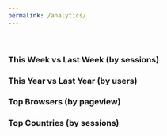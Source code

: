 ```yaml
---
permalink: /analytics/
---
```


<script>
(function(w,d,s,g,js,fs){
  g=w.gapi||(w.gapi={});g.analytics={q:[],ready:function(f){this.q.push(f);}};
  js=d.createElement(s);fs=d.getElementsByTagName(s)[0];
  js.src='https://apis.google.com/js/platform.js';
  fs.parentNode.insertBefore(js,fs);js.onload=function(){g.load('analytics');};
}(window,document,'script'));
</script>

<header>
  <div id="embed-api-auth-container"></div>
  <div id="view-selector-container"></div>
  <div id="view-name"></div>
  <div id="active-users-container"></div>
</header>
<div class="Chartjs">
  <h3>This Week vs Last Week (by sessions)</h3>
  <figure class="Chartjs-figure" id="chart-1-container"></figure>
  <ol class="Chartjs-legend" id="legend-1-container"></ol>
</div>
<div class="Chartjs">
  <h3>This Year vs Last Year (by users)</h3>
  <figure class="Chartjs-figure" id="chart-2-container"></figure>
  <ol class="Chartjs-legend" id="legend-2-container"></ol>
</div>
<div class="Chartjs">
  <h3>Top Browsers (by pageview)</h3>
  <figure class="Chartjs-figure" id="chart-3-container"></figure>
  <ol class="Chartjs-legend" id="legend-3-container"></ol>
</div>
<div class="Chartjs">
  <h3>Top Countries (by sessions)</h3>
  <figure class="Chartjs-figure" id="chart-4-container"></figure>
  <ol class="Chartjs-legend" id="legend-4-container"></ol>
</div>



<!-- This demo uses the Chart.js graphing library and Moment.js to do date
     formatting and manipulation. -->
<script src="https://cdnjs.cloudflare.com/ajax/libs/Chart.js/1.0.2/Chart.min.js"></script>
<script src="https://cdnjs.cloudflare.com/ajax/libs/moment.js/2.10.2/moment.min.js"></script>

<!-- Include the ViewSelector2 component script. -->
<script src="/public/javascript/embed-api/components/view-selector2.js"></script>

<!-- Include the DateRangeSelector component script. -->
<script src="/public/javascript/embed-api/components/date-range-selector.js"></script>

<!-- Include the ActiveUsers component script. -->
<script src="/public/javascript/embed-api/components/active-users.js"></script>

<!-- Include the CSS that styles the charts. -->
<link rel="stylesheet" href="/public/css/chartjs-visualizations.css">


<script>

// == NOTE ==
// This code uses ES6 promises. If you want to use this code in a browser
// that doesn't supporting promises natively, you'll have to include a polyfill.

gapi.analytics.ready(function() {

  /**
   * Authorize the user immediately if the user has already granted access.
   * If no access has been created, render an authorize button inside the
   * element with the ID "embed-api-auth-container".
   */
  gapi.analytics.auth.authorize({
    container: 'embed-api-auth-container',
    clientid: '108211258544-4v8bdul4l02ngp2v11h51lg03tqg83gj.apps.googleusercontent.com'
  });


  /**
   * Create a new ActiveUsers instance to be rendered inside of an
   * element with the id "active-users-container" and poll for changes every
   * five seconds.
   */
  var activeUsers = new gapi.analytics.ext.ActiveUsers({
    container: 'active-users-container',
    pollingInterval: 5
  });


  /**
   * Add CSS animation to visually show the when users come and go.
   */
  activeUsers.once('success', function() {
    var element = this.container.firstChild;
    var timeout;

    this.on('change', function(data) {
      var element = this.container.firstChild;
      var animationClass = data.delta > 0 ? 'is-increasing' : 'is-decreasing';
      element.className += (' ' + animationClass);

      clearTimeout(timeout);
      timeout = setTimeout(function() {
        element.className =
            element.className.replace(/ is-(increasing|decreasing)/g, '');
      }, 3000);
    });
  });


  /**
   * Create a new ViewSelector2 instance to be rendered inside of an
   * element with the id "view-selector-container".
   */
  var viewSelector = new gapi.analytics.ext.ViewSelector2({
    container: 'view-selector-container',
  })
  .execute();


  /**
   * Update the activeUsers component, the Chartjs charts, and the dashboard
   * title whenever the user changes the view.
   */
  viewSelector.on('viewChange', function(data) {
    var title = document.getElementById('view-name');
    title.textContent = data.property.name + ' (' + data.view.name + ')';

    // Start tracking active users for this view.
    activeUsers.set(data).execute();

    // Render all the of charts for this view.
    renderWeekOverWeekChart(data.ids);
    renderYearOverYearChart(data.ids);
    renderTopBrowsersChart(data.ids);
    renderTopCountriesChart(data.ids);
  });


  /**
   * Draw the a chart.js line chart with data from the specified view that
   * overlays session data for the current week over session data for the
   * previous week.
   */
  function renderWeekOverWeekChart(ids) {

    // Adjust `now` to experiment with different days, for testing only...
    var now = moment(); // .subtract(3, 'day');

    var thisWeek = query({
      'ids': ids,
      'dimensions': 'ga:date,ga:nthDay',
      'metrics': 'ga:sessions',
      'start-date': moment(now).subtract(1, 'day').day(0).format('YYYY-MM-DD'),
      'end-date': moment(now).format('YYYY-MM-DD')
    });

    var lastWeek = query({
      'ids': ids,
      'dimensions': 'ga:date,ga:nthDay',
      'metrics': 'ga:sessions',
      'start-date': moment(now).subtract(1, 'day').day(0).subtract(1, 'week')
          .format('YYYY-MM-DD'),
      'end-date': moment(now).subtract(1, 'day').day(6).subtract(1, 'week')
          .format('YYYY-MM-DD')
    });

    Promise.all([thisWeek, lastWeek]).then(function(results) {

      var data1 = results[0].rows.map(function(row) { return +row[2]; });
      var data2 = results[1].rows.map(function(row) { return +row[2]; });
      var labels = results[1].rows.map(function(row) { return +row[0]; });

      labels = labels.map(function(label) {
        return moment(label, 'YYYYMMDD').format('ddd');
      });

      var data = {
        labels : labels,
        datasets : [
          {
            label: 'Last Week',
            fillColor : 'rgba(220,220,220,0.5)',
            strokeColor : 'rgba(220,220,220,1)',
            pointColor : 'rgba(220,220,220,1)',
            pointStrokeColor : '#fff',
            data : data2
          },
          {
            label: 'This Week',
            fillColor : 'rgba(151,187,205,0.5)',
            strokeColor : 'rgba(151,187,205,1)',
            pointColor : 'rgba(151,187,205,1)',
            pointStrokeColor : '#fff',
            data : data1
          }
        ]
      };

      new Chart(makeCanvas('chart-1-container')).Line(data);
      generateLegend('legend-1-container', data.datasets);
    });
  }


  /**
   * Draw the a chart.js bar chart with data from the specified view that
   * overlays session data for the current year over session data for the
   * previous year, grouped by month.
   */
  function renderYearOverYearChart(ids) {

    // Adjust `now` to experiment with different days, for testing only...
    var now = moment(); // .subtract(3, 'day');

    var thisYear = query({
      'ids': ids,
      'dimensions': 'ga:month,ga:nthMonth',
      'metrics': 'ga:users',
      'start-date': moment(now).date(1).month(0).format('YYYY-MM-DD'),
      'end-date': moment(now).format('YYYY-MM-DD')
    });

    var lastYear = query({
      'ids': ids,
      'dimensions': 'ga:month,ga:nthMonth',
      'metrics': 'ga:users',
      'start-date': moment(now).subtract(1, 'year').date(1).month(0)
          .format('YYYY-MM-DD'),
      'end-date': moment(now).date(1).month(0).subtract(1, 'day')
          .format('YYYY-MM-DD')
    });

    Promise.all([thisYear, lastYear]).then(function(results) {
      var data1 = results[0].rows.map(function(row) { return +row[2]; });
      var data2 = results[1].rows.map(function(row) { return +row[2]; });
      var labels = ['Jan','Feb','Mar','Apr','May','Jun',
                    'Jul','Aug','Sep','Oct','Nov','Dec'];

      // Ensure the data arrays are at least as long as the labels array.
      // Chart.js bar charts don't (yet) accept sparse datasets.
      for (var i = 0, len = labels.length; i < len; i++) {
        if (data1[i] === undefined) data1[i] = null;
        if (data2[i] === undefined) data2[i] = null;
      }

      var data = {
        labels : labels,
        datasets : [
          {
            label: 'Last Year',
            fillColor : 'rgba(220,220,220,0.5)',
            strokeColor : 'rgba(220,220,220,1)',
            data : data2
          },
          {
            label: 'This Year',
            fillColor : 'rgba(151,187,205,0.5)',
            strokeColor : 'rgba(151,187,205,1)',
            data : data1
          }
        ]
      };

      new Chart(makeCanvas('chart-2-container')).Bar(data);
      generateLegend('legend-2-container', data.datasets);
    })
    .catch(function(err) {
      console.error(err.stack);
    });
  }


  /**
   * Draw the a chart.js doughnut chart with data from the specified view that
   * show the top 5 browsers over the past seven days.
   */
  function renderTopBrowsersChart(ids) {

    query({
      'ids': ids,
      'dimensions': 'ga:browser',
      'metrics': 'ga:pageviews',
      'sort': '-ga:pageviews',
      'max-results': 5
    })
    .then(function(response) {

      var data = [];
      var colors = ['#4D5360','#949FB1','#D4CCC5','#E2EAE9','#F7464A'];

      response.rows.forEach(function(row, i) {
        data.push({ value: +row[1], color: colors[i], label: row[0] });
      });

      new Chart(makeCanvas('chart-3-container')).Doughnut(data);
      generateLegend('legend-3-container', data);
    });
  }


  /**
   * Draw the a chart.js doughnut chart with data from the specified view that
   * compares sessions from mobile, desktop, and tablet over the past seven
   * days.
   */
  function renderTopCountriesChart(ids) {
    query({
      'ids': ids,
      'dimensions': 'ga:country',
      'metrics': 'ga:sessions',
      'sort': '-ga:sessions',
      'max-results': 5
    })
    .then(function(response) {

      var data = [];
      var colors = ['#4D5360','#949FB1','#D4CCC5','#E2EAE9','#F7464A'];

      response.rows.forEach(function(row, i) {
        data.push({
          label: row[0],
          value: +row[1],
          color: colors[i]
        });
      });

      new Chart(makeCanvas('chart-4-container')).Doughnut(data);
      generateLegend('legend-4-container', data);
    });
  }


  /**
   * Extend the Embed APIs `gapi.analytics.report.Data` component to
   * return a promise the is fulfilled with the value returned by the API.
   * @param {Object} params The request parameters.
   * @return {Promise} A promise.
   */
  function query(params) {
    return new Promise(function(resolve, reject) {
      var data = new gapi.analytics.report.Data({query: params});
      data.once('success', function(response) { resolve(response); })
          .once('error', function(response) { reject(response); })
          .execute();
    });
  }


  /**
   * Create a new canvas inside the specified element. Set it to be the width
   * and height of its container.
   * @param {string} id The id attribute of the element to host the canvas.
   * @return {RenderingContext} The 2D canvas context.
   */
  function makeCanvas(id) {
    var container = document.getElementById(id);
    var canvas = document.createElement('canvas');
    var ctx = canvas.getContext('2d');

    container.innerHTML = '';
    canvas.width = container.offsetWidth;
    canvas.height = container.offsetHeight;
    container.appendChild(canvas);

    return ctx;
  }


  /**
   * Create a visual legend inside the specified element based off of a
   * Chart.js dataset.
   * @param {string} id The id attribute of the element to host the legend.
   * @param {Array.<Object>} items A list of labels and colors for the legend.
   */
  function generateLegend(id, items) {
    var legend = document.getElementById(id);
    legend.innerHTML = items.map(function(item) {
      var color = item.color || item.fillColor;
      var label = item.label;
      return '<li><i style="background:' + color + '"></i>' +
          escapeHtml(label) + '</li>';
    }).join('');
  }


  // Set some global Chart.js defaults.
  Chart.defaults.global.animationSteps = 60;
  Chart.defaults.global.animationEasing = 'easeInOutQuart';
  Chart.defaults.global.responsive = true;
  Chart.defaults.global.maintainAspectRatio = false;


  /**
   * Escapes a potentially unsafe HTML string.
   * @param {string} str An string that may contain HTML entities.
   * @return {string} The HTML-escaped string.
   */
  function escapeHtml(str) {
    var div = document.createElement('div');
    div.appendChild(document.createTextNode(str));
    return div.innerHTML;
  }

});
</script>